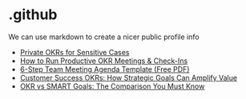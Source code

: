 # .github
We can use markdown to create a nicer public profile info
 <!-- BLOG-POST-LIST:START -->
- [Private OKRs for Sensitive Cases](https://blog.weekdone.com/private-okrs/)
- [How to Run Productive OKR Meetings &amp; Check-Ins](https://blog.weekdone.com/okr-meeting-tips/)
- [6-Step Team Meeting Agenda Template &lpar;Free PDF&rpar;](https://blog.weekdone.com/team-meeting-agenda-template/)
- [Customer Success OKRs: How Strategic Goals Can Amplify Value](https://blog.weekdone.com/customer-success-okrs/)
- [OKR vs SMART Goals: The Comparison You Must Know](https://blog.weekdone.com/okr-vs-smart-goals/)
<!-- BLOG-POST-LIST:END -->
